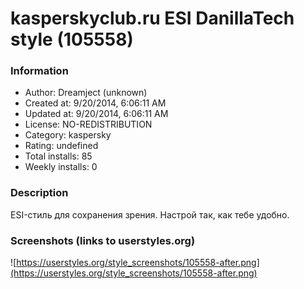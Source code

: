 # kasperskyclub.ru ESI DanillaTech style (105558)

### Information
- Author: Dreamject (unknown)
- Created at: 9/20/2014, 6:06:11 AM
- Updated at: 9/20/2014, 6:06:11 AM
- License: NO-REDISTRIBUTION
- Category: kaspersky
- Rating: undefined
- Total installs: 85
- Weekly installs: 0


### Description
ESI-стиль для сохранения зрения. Настрой так, как тебе удобно.


### Screenshots (links to userstyles.org)
![https://userstyles.org/style_screenshots/105558-after.png](https://userstyles.org/style_screenshots/105558-after.png)


